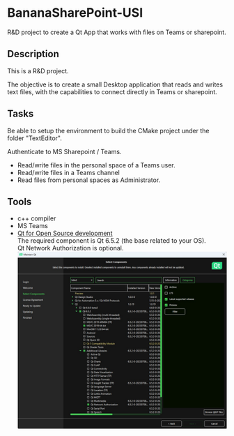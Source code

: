 # BananaSharePoint-USI
R&amp;D project to create a Qt App that works with files on Teams or sharepoint.

##  Description
This is a R&amp;D project.

The objective is to create a small Desktop application that reads and writes text files, with the capabilities to connect directly in Teams or sharepoint.

## Tasks

Be able to setup the environment to build the CMake project under the folder "TextEditor".

Authenticate to MS Sharepoint / Teams.

- Read/write files in the personal space of a Teams user.
- Read/write files in a Teams channel
- Read files from personal spaces as Administrator.

## Tools

- c++ compiler
- MS Teams
- [Qt for Open Source development](https://www.qt.io/download-open-source)  
  The required component is Qt 6.5.2 (the base related to your OS).  
  Qt Network Authorization is optional.  
  ![Example of qt framwork components installation](qt-components.jpg "Example QT installation")
